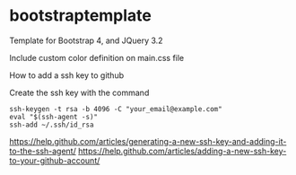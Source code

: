 # bootstraptemplate
Template for Bootstrap 4, and JQuery 3.2

Include custom color definition on main.css file

How to add a ssh key to github

Create the ssh key with the command
```
ssh-keygen -t rsa -b 4096 -C "your_email@example.com"
eval "$(ssh-agent -s)"
ssh-add ~/.ssh/id_rsa
```
https://help.github.com/articles/generating-a-new-ssh-key-and-adding-it-to-the-ssh-agent/
https://help.github.com/articles/adding-a-new-ssh-key-to-your-github-account/
